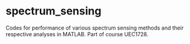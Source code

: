 # spectrum_sensing
Codes for performance of various spectrum sensing methods and their respective analyses in MATLAB. Part of course UEC1728.
